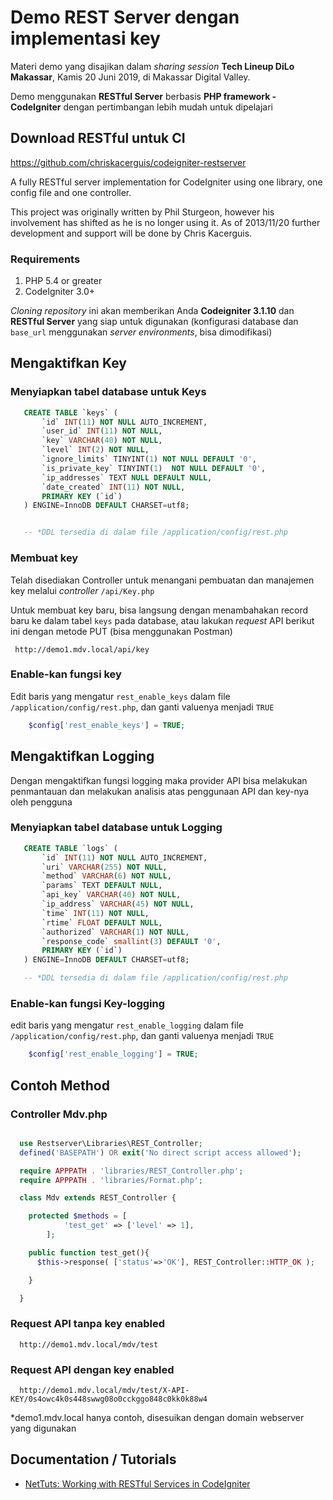 # Demo REST Server dengan implementasi key

Materi demo yang disajikan dalam *sharing session* **Tech Lineup DiLo Makassar**, Kamis 20 Juni 2019, di Makassar Digital Valley.

Demo menggunakan **RESTful Server** berbasis **PHP framework - CodeIgniter** dengan pertimbangan lebih mudah untuk dipelajari


## Download RESTful untuk CI

https://github.com/chriskacerguis/codeigniter-restserver

A fully RESTful server implementation for CodeIgniter using one library, one config file and one controller.

This project was originally written by Phil Sturgeon, however his involvement has shifted as he is no longer using it. As of 2013/11/20 further development and support will be done by Chris Kacerguis.


###  Requirements

1. PHP 5.4 or greater
2. CodeIgniter 3.0+


*Cloning repository* ini akan memberikan Anda **Codeigniter 3.1.10** dan **RESTful Server** yang siap untuk digunakan (konfigurasi database dan ```base_url``` menggunakan *server environments*, bisa dimodifikasi)


## Mengaktifkan Key

### Menyiapkan tabel database untuk Keys

```sql
   CREATE TABLE `keys` (
       `id` INT(11) NOT NULL AUTO_INCREMENT,
       `user_id` INT(11) NOT NULL,
       `key` VARCHAR(40) NOT NULL,
       `level` INT(2) NOT NULL,
       `ignore_limits` TINYINT(1) NOT NULL DEFAULT '0',
       `is_private_key` TINYINT(1)  NOT NULL DEFAULT '0',
       `ip_addresses` TEXT NULL DEFAULT NULL,
       `date_created` INT(11) NOT NULL,
       PRIMARY KEY (`id`)
   ) ENGINE=InnoDB DEFAULT CHARSET=utf8;


   -- *DDL tersedia di dalam file /application/config/rest.php
```

### Membuat key

Telah disediakan Controller untuk menangani pembuatan dan manajemen key melalui *controller* `/api/Key.php`

Untuk membuat key baru, bisa langsung dengan menambahakan record baru ke dalam tabel `keys` pada database,
atau lakukan *request* API berikut ini dengan metode PUT (bisa menggunakan Postman)

```
 http://demo1.mdv.local/api/key
```


### Enable-kan fungsi key

Edit baris yang mengatur `rest_enable_keys` dalam file `/application/config/rest.php`,
dan ganti valuenya  menjadi `TRUE`

```php
    $config['rest_enable_keys'] = TRUE;
```


## Mengaktifkan Logging

Dengan mengaktifkan fungsi logging maka provider API bisa melakukan penmantauan dan melakukan analisis
atas penggunaan API dan key-nya oleh pengguna

### Menyiapkan tabel database untuk Logging

```sql
   CREATE TABLE `logs` (
       `id` INT(11) NOT NULL AUTO_INCREMENT,
       `uri` VARCHAR(255) NOT NULL,
       `method` VARCHAR(6) NOT NULL,
       `params` TEXT DEFAULT NULL,
       `api_key` VARCHAR(40) NOT NULL,
       `ip_address` VARCHAR(45) NOT NULL,
       `time` INT(11) NOT NULL,
       `rtime` FLOAT DEFAULT NULL,
       `authorized` VARCHAR(1) NOT NULL,
       `response_code` smallint(3) DEFAULT '0',
       PRIMARY KEY (`id`)
   ) ENGINE=InnoDB DEFAULT CHARSET=utf8;

   -- *DDL tersedia di dalam file /application/config/rest.php
```

### Enable-kan fungsi Key-logging

edit baris yang mengatur `rest_enable_logging` dalam file `/application/config/rest.php`,
dan ganti valuenya  menjadi `TRUE`

```php
    $config['rest_enable_logging'] = TRUE;
```

## Contoh Method

### Controller Mdv.php
```php

  use Restserver\Libraries\REST_Controller;
  defined('BASEPATH') OR exit('No direct script access allowed');

  require APPPATH . 'libraries/REST_Controller.php';
  require APPPATH . 'libraries/Format.php';

  class Mdv extends REST_Controller {

    protected $methods = [
            'test_get' => ['level' => 1],
        ];

    public function test_get(){
      $this->response( ['status'=>'OK'], REST_Controller::HTTP_OK );

    }

  }

```

### Request API tanpa key enabled

```
  http://demo1.mdv.local/mdv/test
```

### Request API dengan key enabled

```
  http://demo1.mdv.local/mdv/test/X-API-KEY/0s4owc4k0s448swwg08o0cckggo848c0kk0k88w4
```

 *demo1.mdv.local hanya contoh, disesuikan dengan domain webserver yang digunakan


## Documentation / Tutorials

* [NetTuts: Working with RESTful Services in CodeIgniter](http://net.tutsplus.com/tutorials/php/working-with-restful-services-in-codeigniter-2/)

